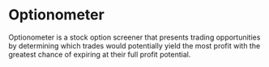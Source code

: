 # Optionometer

Optionometer is a stock option screener that presents trading opportunities by determining which trades would potentially 
yield the most profit with the greatest chance of expiring at their full profit potential.
